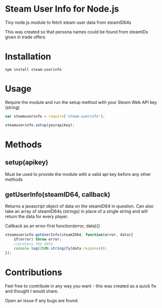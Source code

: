 # Steam User Info for Node.js
Tiny node.js module to fetch steam user data from steamID64s

This was created so that persona names could be found from steamIDs given in trade offers

# Installation

```
npm install steam-userinfo
```

# Usage

Require the module and run the setup method with your Steam Web API key (string)

```js
var steamuserinfo = require('steam-userinfo');

steamuserinfo.setup(yourapikey);
```
# Methods

## setup(apikey)

Must be used to provide the module with a valid api key before any other methods

## getUserInfo(steamID64, callback)

Returns a javascript object of data on the steamID64 in question. Can also take an array of steamID64s (strings) in place of a single string and will return the data for every player. 

Callback as an error-first function(error, data){}

```js
steamuserinfo.getUserInfo(steamID64, function(error, data){
	if(error) throw error;
	//process the data
	console.log(JSON.stringify(data.response));
});
```

# Contributions

Feel free to contribute in any way you want - this was created as a quick fix and thought I would share.

Open an issue if any bugs are found.